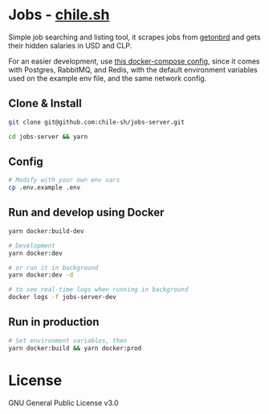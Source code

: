 # Jobs - [chile.sh](https://jobs.chile.sh)

Simple job searching and listing tool, it scrapes jobs from [getonbrd](https://www.getonbrd.com/) and gets their hidden salaries in USD and CLP.

For an easier development, use [this docker-compose config](https://github.com/chile-sh/docker-common), since it comes with Postgres, RabbitMQ, and Redis, with the default environment variables used on the example env file, and the same network config.

## Clone & Install

```bash
git clone git@github.com:chile-sh/jobs-server.git

cd jobs-server && yarn
```

## Config

```bash
# Modify with your own env vars
cp .env.example .env
```

## Run and develop using Docker

```bash
yarn docker:build-dev

# Development
yarn docker:dev

# or run it in background
yarn docker:dev -d

# to see real-time logs when running in background
docker logs -f jobs-server-dev
```

## Run in production

```bash
# Set environment variables, then
yarn docker:build && yarn docker:prod
```

# License

GNU General Public License v3.0

